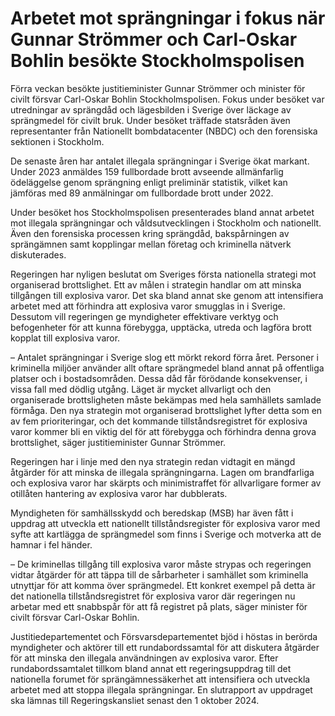 # Arbetet mot sprängningar i fokus när Gunnar Strömmer och Carl-Oskar Bohlin besökte Stockholmspolisen

Förra veckan besökte justitieminister Gunnar Strömmer och minister för civilt försvar Carl\-Oskar Bohlin Stockholmspolisen. Fokus under besöket var utredningar av sprängdåd och lägesbilden i Sverige över läckage av sprängmedel för civilt bruk. Under besöket träffade statsråden även representanter från Nationellt bombdatacenter (NBDC) och den forensiska sektionen i Stockholm.


De senaste åren har antalet illegala sprängningar i Sverige ökat markant. Under 2023 anmäldes 159 fullbordade brott avseende allmänfarlig ödeläggelse genom sprängning enligt preliminär statistik, vilket kan jämföras med 89 anmälningar om fullbordade brott under 2022\.

Under besöket hos Stockholmspolisen presenterades bland annat arbetet mot illegala sprängningar och våldsutvecklingen i Stockholm och nationellt. Även den forensiska processen kring sprängdåd, bakspårningen av sprängämnen samt kopplingar mellan företag och kriminella nätverk diskuterades.

Regeringen har nyligen beslutat om Sveriges första nationella strategi mot organiserad brottslighet. Ett av målen i strategin handlar om att minska tillgången till explosiva varor. Det ska bland annat ske genom att intensifiera arbetet med att förhindra att explosiva varor smugglas in i Sverige. Dessutom vill regeringen ge myndigheter effektivare verktyg och befogenheter för att kunna förebygga, upptäcka, utreda och lagföra brott kopplat till explosiva varor.

– Antalet sprängningar i Sverige slog ett mörkt rekord förra året. Personer i kriminella miljöer använder allt oftare sprängmedel bland annat på offentliga platser och i bostadsområden. Dessa dåd får förödande konsekvenser, i vissa fall med dödlig utgång. Läget är mycket allvarligt och den organiserade brottsligheten måste bekämpas med hela samhällets samlade förmåga. Den nya strategin mot organiserad brottslighet lyfter detta som en av fem prioriteringar, och det kommande tillståndsregistret för explosiva varor kommer bli en viktig del för att förebygga och förhindra denna grova brottslighet, säger justitieminister Gunnar Strömmer.

Regeringen har i linje med den nya strategin redan vidtagit en mängd åtgärder för att minska de illegala sprängningarna. Lagen om brandfarliga och explosiva varor har skärpts och minimistraffet för allvarligare former av otillåten hantering av explosiva varor har dubblerats.

Myndigheten för samhällsskydd och beredskap (MSB) har även fått i uppdrag att utveckla ett nationellt tillståndsregister för explosiva varor med syfte att kartlägga de sprängmedel som finns i Sverige och motverka att de hamnar i fel händer.

– De kriminellas tillgång till explosiva varor måste strypas och regeringen vidtar åtgärder för att täppa till de sårbarheter i samhället som kriminella utnyttjar för att komma över sprängmedel. Ett konkret exempel på detta är det nationella tillståndsregistret för explosiva varor där regeringen nu arbetar med ett snabbspår för att få registret på plats, säger minister för civilt försvar Carl\-Oskar Bohlin.

Justitiedepartementet och Försvarsdepartementet bjöd i höstas in berörda myndigheter och aktörer till ett rundabordssamtal för att diskutera åtgärder för att minska den illegala användningen av explosiva varor. Efter rundabordssamtalet tillkom bland annat ett regeringsuppdrag till det nationella forumet för sprängämnessäkerhet att intensifiera och utveckla arbetet med att stoppa illegala sprängningar. En slutrapport av uppdraget ska lämnas till Regeringskansliet senast den 1 oktober 2024\.
